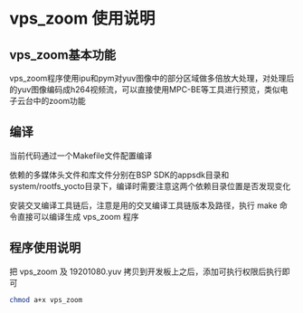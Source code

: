 # vps_zoom 使用说明

## vps_zoom基本功能

vps_zoom程序使用ipu和pym对yuv图像中的部分区域做多倍放大处理，对处理后的yuv图像编码成h264视频流，可以直接使用MPC-BE等工具进行预览，类似电子云台中的zoom功能

## 编译

当前代码通过一个Makefile文件配置编译

依赖的多媒体头文件和库文件分别在BSP SDK的appsdk目录和system/rootfs_yocto目录下，编译时需要注意这两个依赖目录位置是否发现变化

安装交叉编译工具链后，注意是用的交叉编译工具链版本及路径，执行 make 命令直接可以编译生成 vps_zoom 程序

## 程序使用说明

把 vps_zoom 及 19201080.yuv 拷贝到开发板上之后，添加可执行权限后执行即可

```bash
chmod a+x vps_zoom